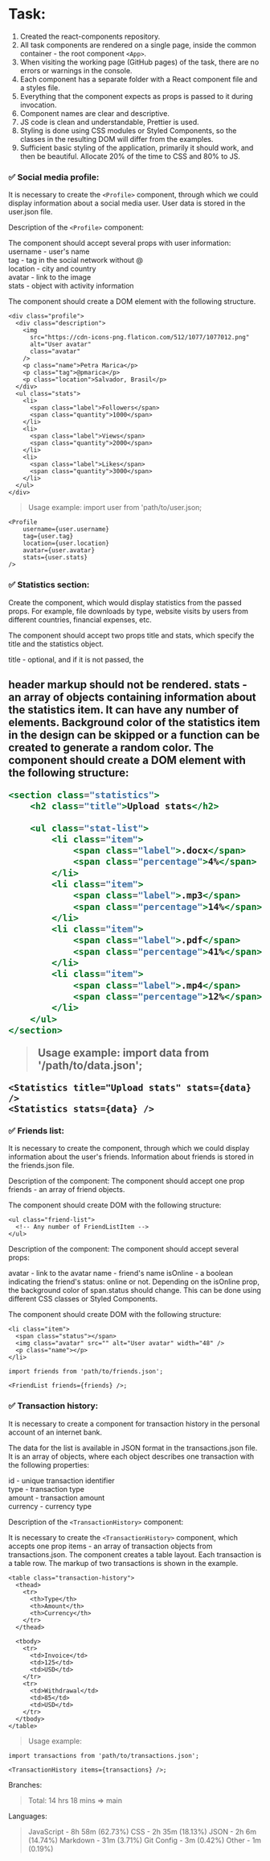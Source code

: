 # Task:

1. Created the react-components repository.
2. All task components are rendered on a single page, inside the common container - the root
   component `<App>`.
3. When visiting the working page (GitHub pages) of the task, there are no errors or warnings in the
   console.
4. Each component has a separate folder with a React component file and a styles file.
5. Everything that the component expects as props is passed to it during invocation.
6. Component names are clear and descriptive.
7. JS code is clean and understandable, Prettier is used.
8. Styling is done using CSS modules or Styled Components, so the classes in the resulting DOM will
   differ from the examples.
9. Sufficient basic styling of the application, primarily it should work, and then be beautiful.
   Allocate 20% of the time to CSS and 80% to JS.

### ✅ Social media profile:

It is necessary to create the `<Profile>` component, through which we could display information
about a social media user. User data is stored in the user.json file.

Description of the `<Profile>` component:

The component should accept several props with user information:  
username - user's name  
tag - tag in the social network without @  
location - city and country  
avatar - link to the image  
stats - object with activity information

The component should create a DOM element with the following structure.

```
<div class="profile">
  <div class="description">
    <img
      src="https://cdn-icons-png.flaticon.com/512/1077/1077012.png"
      alt="User avatar"
      class="avatar"
    />
    <p class="name">Petra Marica</p>
    <p class="tag">@pmarica</p>
    <p class="location">Salvador, Brasil</p>
  </div>
  <ul class="stats">
    <li>
      <span class="label">Followers</span>
      <span class="quantity">1000</span>
    </li>
    <li>
      <span class="label">Views</span>
      <span class="quantity">2000</span>
    </li>
    <li>
      <span class="label">Likes</span>
      <span class="quantity">3000</span>
    </li>
  </ul>
</div>
```

> Usage example: import user from 'path/to/user.json;

```
<Profile
    username={user.username}
    tag={user.tag}
    location={user.location}
    avatar={user.avatar}
    stats={user.stats}
/>
```

### ✅ Statistics section:

Create the <Statistics> component, which would display statistics from the passed props. For
example, file downloads by type, website visits by users from different countries, financial
expenses, etc.

The component should accept two props title and stats, which specify the title and the statistics
object.

title - optional, and if it is not passed, the <h2> header markup should not be rendered. stats - an
array of objects containing information about the statistics item. It can have any number of
elements. Background color of the statistics item in the design can be skipped or a function can be
created to generate a random color. The component should create a DOM element with the following
structure:

```jsx
<section class="statistics">
    <h2 class="title">Upload stats</h2>

    <ul class="stat-list">
        <li class="item">
            <span class="label">.docx</span>
            <span class="percentage">4%</span>
        </li>
        <li class="item">
            <span class="label">.mp3</span>
            <span class="percentage">14%</span>
        </li>
        <li class="item">
            <span class="label">.pdf</span>
            <span class="percentage">41%</span>
        </li>
        <li class="item">
            <span class="label">.mp4</span>
            <span class="percentage">12%</span>
        </li>
    </ul>
</section>
```

> Usage example: import data from '/path/to/data.json';

```
<Statistics title="Upload stats" stats={data} />
<Statistics stats={data} />
```

### ✅ Friends list:

It is necessary to create the <FriendList> component, through which we could display information
about the user's friends. Information about friends is stored in the friends.json file.

Description of the <FriendList> component: The component should accept one prop friends - an array
of friend objects.

The component should create DOM with the following structure:

```
<ul class="friend-list">
  <!-- Any number of FriendListItem -->
</ul>
```

Description of the <FriendListItem> component: The component should accept several props:

avatar - link to the avatar name - friend's name isOnline - a boolean indicating the friend's
status: online or not. Depending on the isOnline prop, the background color of span.status should
change. This can be done using different CSS classes or Styled Components.

The component should create DOM with the following structure:

```
<li class="item">
  <span class="status"></span>
  <img class="avatar" src="" alt="User avatar" width="48" />
  <p class="name"></p>
</li>
```

```
import friends from 'path/to/friends.json';

<FriendList friends={friends} />;
```

### ✅ Transaction history:

It is necessary to create a component for transaction history in the personal account of an internet
bank.

The data for the list is available in JSON format in the transactions.json file. It is an array of
objects, where each object describes one transaction with the following properties:

id - unique transaction identifier  
type - transaction type  
amount - transaction amount  
currency - currency type

Description of the `<TransactionHistory>` component:

It is necessary to create the `<TransactionHistory>` component, which accepts one prop items - an
array of transaction objects from transactions.json. The component creates a table layout. Each
transaction is a table row. The markup of two transactions is shown in the example.

```
<table class="transaction-history">
  <thead>
    <tr>
      <th>Type</th>
      <th>Amount</th>
      <th>Currency</th>
    </tr>
  </thead>

  <tbody>
    <tr>
      <td>Invoice</td>
      <td>125</td>
      <td>USD</td>
    </tr>
    <tr>
      <td>Withdrawal</td>
      <td>85</td>
      <td>USD</td>
    </tr>
  </tbody>
</table>
```

> Usage example:

```
import transactions from 'path/to/transactions.json';

<TransactionHistory items={transactions} />;
```

Branches:

> Total: 14 hrs 18 mins => main

Languages:

> JavaScript - 8h 58m (62.73%) CSS - 2h 35m (18.13%) JSON - 2h 6m (14.74%) Markdown - 31m (3.71%)
> Git Config - 3m (0.42%) Other - 1m (0.19%)
